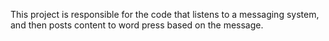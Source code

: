 This project is responsible for the code that listens to a messaging system, 
and then posts content to word press based on the message.